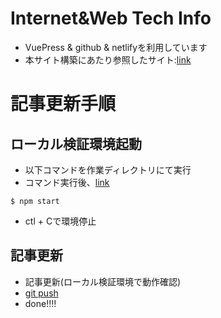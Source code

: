 # Internet&Web Tech Info

- VuePress & github & netlifyを利用しています
- 本サイト構築にあたり参照したサイト:[link](https://qiita.com/ozaki25/items/a1988b01f83f6616b7f9)

# 記事更新手順

## ローカル検証環境起動
- 以下コマンドを作業ディレクトリにて実行
- コマンド実行後、[link](http://localhost:8080)
```
$ npm start
```
- ctl + Cで環境停止

## 記事更新
- 記事更新(ローカル検証環境で動作確認)
- [git push](https://to-be-loved.net/github-how-to-update/)
- done!!!!
